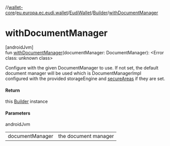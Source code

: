 //[wallet-core](../../../../index.md)/[eu.europa.ec.eudi.wallet](../../index.md)/[EudiWallet](../index.md)/[Builder](index.md)/[withDocumentManager](with-document-manager.md)

# withDocumentManager

[androidJvm]\
fun [withDocumentManager](with-document-manager.md)(documentManager: DocumentManager): &lt;Error class: unknown class&gt;

Configure with the given DocumentManager to use. If not set, the default document manager will be used which is DocumentManagerImpl configured with the provided storageEngine and [secureAreas](secure-areas.md) if they are set.

#### Return

this [Builder](index.md) instance

#### Parameters

androidJvm

| | |
|---|---|
| documentManager | the document manager |
